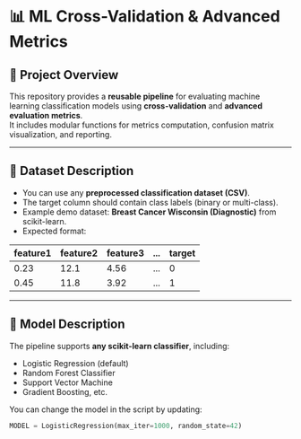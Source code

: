 # 📊 ML Cross-Validation & Advanced Metrics  

## 🔎 Project Overview  
This repository provides a **reusable pipeline** for evaluating machine learning classification models using **cross-validation** and **advanced evaluation metrics**.  
It includes modular functions for metrics computation, confusion matrix visualization, and reporting.  

---

## 📂 Dataset Description  
- You can use any **preprocessed classification dataset (CSV)**.  
- The target column should contain class labels (binary or multi-class).  
- Example demo dataset: **Breast Cancer Wisconsin (Diagnostic)** from scikit-learn.  
- Expected format:  

| feature1 | feature2 | feature3 | ... | target |  
|----------|----------|----------|-----|--------|  
| 0.23     | 12.1     | 4.56     | ... | 0      |  
| 0.45     | 11.8     | 3.92     | ... | 1      |  

---

## 🤖 Model Description  
The pipeline supports **any scikit-learn classifier**, including:  
- Logistic Regression (default)  
- Random Forest Classifier  
- Support Vector Machine  
- Gradient Boosting, etc.  

You can change the model in the script by updating:  
```python
MODEL = LogisticRegression(max_iter=1000, random_state=42)
